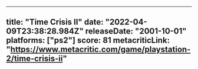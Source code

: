 
---
title: "Time Crisis II"
date: "2022-04-09T23:38:28.984Z"
releaseDate: "2001-10-01"
platforms: ["ps2"]
score: 81
metacriticLink: "https://www.metacritic.com/game/playstation-2/time-crisis-ii"
---
